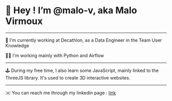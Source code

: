# 👋 Hey ! I’m @malo-v, aka Malo Virmoux 

---

🏃 I'm currently working at Decathlon, as a Data Engineer in the Team User Knowledge

👨‍💻 I'm working mainly with Python and Airflow

---

🕹️ During my free time, I also learn some JavaScript, mainly linked to the ThreeJS library. It's used to create 3D interactive websites.

---

✉️ You can reach me through my linkedin page : [link](https://www.linkedin.com/in/malo.virmoux)
